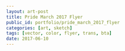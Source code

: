 ```yaml
---
layout: art-post
title: Pride March 2017 Flyer
public_id: portfolio/pride_march_2017_flyer
categories: [art, sketch]
tags: [vector, color, flyer, trans, bta]
date: 2017-06-10
---
```

